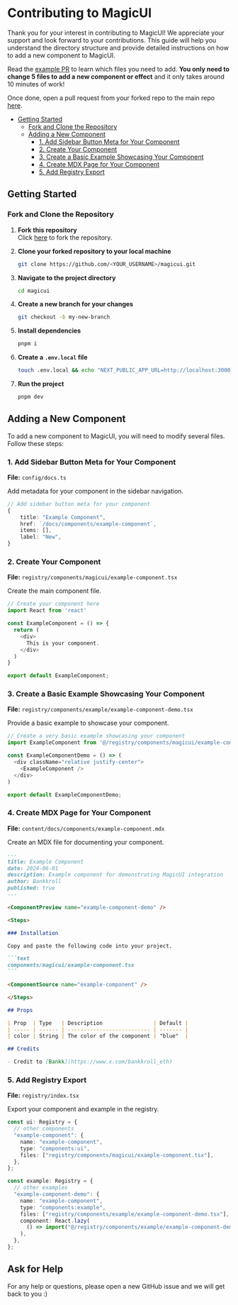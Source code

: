 # Contributing to MagicUI

Thank you for your interest in contributing to MagicUI! We appreciate your support and look forward to your contributions. This guide will help you understand the directory structure and provide detailed instructions on how to add a new component to MagicUI.

Read the [example PR](https://github.com/magicuidesign/magicui/pull/12) to learn which files you need to add. **You only need to change 5 files to add a new component or effect** and it only takes around 10 minutes of work!

Once done, open a pull request from your forked repo to the main repo [here](https://github.com/magicuidesign/magicui/compare).

- [Getting Started](#getting-started)
  - [Fork and Clone the Repository](#fork-and-clone-the-repository)
  - [Adding a New Component](#adding-a-new-component)
    - [1. Add Sidebar Button Meta for Your Component](#1-add-sidebar-button-meta-for-your-component)
    - [2. Create Your Component](#2-create-your-component)
    - [3. Create a Basic Example Showcasing Your Component](#3-create-a-basic-example-showcasing-your-component)
    - [4. Create MDX Page for Your Component](#4-create-mdx-page-for-your-component)
    - [5. Add Registry Export](#5-add-registry-export)

## Getting Started

### Fork and Clone the Repository

1. **Fork this repository**  
   Click [here](https://github.com/magicuidesign/magicui/fork) to fork the repository.

2. **Clone your forked repository to your local machine**

   ```bash
   git clone https://github.com/<YOUR_USERNAME>/magicui.git
   ```

3. **Navigate to the project directory**

   ```bash
   cd magicui
   ```

4. **Create a new branch for your changes**

   ```bash
   git checkout -b my-new-branch
   ```

5. **Install dependencies**

   ```bash
   pnpm i
   ```

6. **Create a `.env.local` file**

   ```bash
   touch .env.local && echo "NEXT_PUBLIC_APP_URL=http://localhost:3000" > .env.local
   ```

7. **Run the project**
   ```bash
   pnpm dev
   ```

## Adding a New Component

To add a new component to MagicUI, you will need to modify several files. Follow these steps:

### 1. Add Sidebar Button Meta for Your Component

**File:** `config/docs.ts`

Add metadata for your component in the sidebar navigation.

```typescript
// Add sidebar button meta for your component
{
    title: "Example Component",
    href: `/docs/components/example-component`,
    items: [],
    label: "New",
}
```

### 2. Create Your Component

**File:** `registry/components/magicui/example-component.tsx`

Create the main component file.

```typescript
// Create your component here
import React from 'react'

const ExampleComponent = () => {
  return (
    <div>
      This is your component.
    </div>
  )
}

export default ExampleComponent;
```

### 3. Create a Basic Example Showcasing Your Component

**File:** `registry/components/example/example-component-demo.tsx`

Provide a basic example to showcase your component.

```typescript
// Create a very basic example showcasing your component
import ExampleComponent from '@/registry/components/magicui/example-component'

const ExampleComponentDemo = () => (
  <div className="relative justify-center">
    <ExampleComponent />
  </div>
)

export default ExampleComponentDemo;
```

### 4. Create MDX Page for Your Component

**File:** `content/docs/components/example-component.mdx`

Create an MDX file for documenting your component.

````md
---
title: Example Component
date: 2024-06-01
description: Example component for demonstrating MagicUI integration
author: Bankkroll
published: true
---

<ComponentPreview name="example-component-demo" />

<Steps>

### Installation

Copy and paste the following code into your project.

```text
components/magicui/example-component.tsx
```

<ComponentSource name="example-component" />

</Steps>

## Props

| Prop  | Type   | Description                | Default |
| ----- | ------ | -------------------------- | ------- |
| color | String | The color of the component | "blue"  |

## Credits

- Credit to [Bankk](https://www.x.com/bankkroll_eth)
````

### 5. Add Registry Export

**File:** `registry/index.tsx`

Export your component and example in the registry.

```typescript
const ui: Registry = {
  // other components
  "example-component": {
    name: "example-component",
    type: "components:ui",
    files: ["registry/components/magicui/example-component.tsx"],
  },
};

const example: Registry = {
  // other examples
  "example-component-demo": {
    name: "example-component",
    type: "components:example",
    files: ["registry/components/example/example-component-demo.tsx"],
    component: React.lazy(
      () => import("@/registry/components/example/example-component-demo"),
    ),
  },
};
```

## Ask for Help

For any help or questions, please open a new GitHub issue and we will get back to you :)
